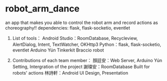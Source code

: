 # robot_arm_dance

an app that makes you able to control the robot arm and record actions as choreography!!
dependencies: flask, flask-socketio, eventlet
1. List of tools：
	Android Studio：RoomDatabase, Recycleview, AlertDialog, Intent, TextWatcher, OKHttp3
	Python：flask, flask-socketio, eventlet
	Arduino Yún
	Tinkerkit Braccio robot

	
2. Contributions of each team member：
	顏廷安：Web Server, Arduino Yún Setting, Intergration of the project
	謝璨安：RoomDatabase Built for robots' actions
	林詩軒：Android UI Design, Presentation
